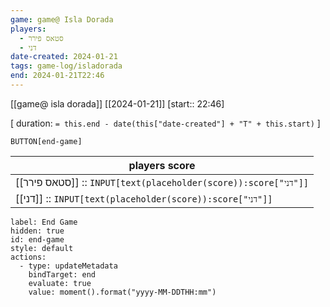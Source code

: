 ```yaml
---
game: game@ Isla Dorada
players:
  - סטאס פירר
  - דני
date-created: 2024-01-21
tags: game-log/isladorada
end: 2024-01-21T22:46
---
```

 [[game@  isla dorada]] [[2024-01-21]] [start:: 22:46]  
 
[ duration: `= this.end - date(this["date-created"] + "T" + this.start)` ]

 `BUTTON[end-game]`

| players score |
|---|
| [[סטאס פירר]] :: `INPUT[text(placeholder(score)):score["דני"]]` | 
| [[דני]] :: `INPUT[text(placeholder(score)):score["דני"]]` | 

```meta-bind-button
label: End Game
hidden: true
id: end-game
style: default
actions:
  - type: updateMetadata
    bindTarget: end
    evaluate: true
    value: moment().format("yyyy-MM-DDTHH:mm")
```

